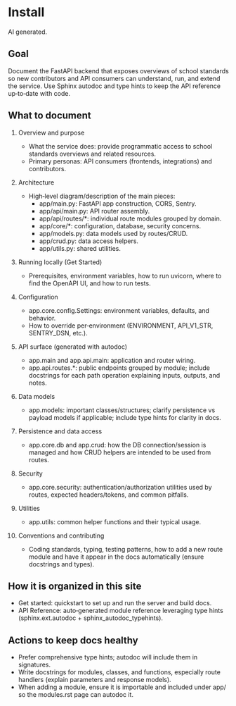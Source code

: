 Install
================================================================

AI generated.

Goal
----
Document the FastAPI backend that exposes overviews of school standards so new
contributors and API consumers can understand, run, and extend the service. Use
Sphinx autodoc and type hints to keep the API reference up‑to‑date with code.

What to document
----------------
1. Overview and purpose
	- What the service does: provide programmatic access to school standards
        overviews and related resources.
	- Primary personas: API consumers (frontends, integrations) and contributors.

2. Architecture
	- High‑level diagram/description of the main pieces:
	  - app/main.py: FastAPI app construction, CORS, Sentry.
	  - app/api/main.py: API router assembly.
	  - app/api/routes/*: individual route modules grouped by domain.
	  - app/core/*: configuration, database, security concerns.
	  - app/models.py: data models used by routes/CRUD.
	  - app/crud.py: data access helpers.
	  - app/utils.py: shared utilities.

3. Running locally (Get Started)
	- Prerequisites, environment variables, how to run uvicorn, where to find the
	  OpenAPI UI, and how to run tests.

4. Configuration
	- app.core.config.Settings: environment variables, defaults, and behavior.
	- How to override per‑environment (ENVIRONMENT, API_V1_STR, SENTRY_DSN, etc.).

5. API surface (generated with autodoc)
	- app.main and app.api.main: application and router wiring.
	- app.api.routes.*: public endpoints grouped by module; include docstrings for
	  each path operation explaining inputs, outputs, and notes.

6. Data models
	- app.models: important classes/structures; clarify persistence vs payload
	  models if applicable; include type hints for clarity in docs.

7. Persistence and data access
	- app.core.db and app.crud: how the DB connection/session is managed and how
	  CRUD helpers are intended to be used from routes.

8. Security
	- app.core.security: authentication/authorization utilities used by routes,
	  expected headers/tokens, and common pitfalls.

9. Utilities
	- app.utils: common helper functions and their typical usage.

10. Conventions and contributing
	 - Coding standards, typing, testing patterns, how to add a new route module
		and have it appear in the docs automatically (ensure docstrings and types).

How it is organized in this site
--------------------------------
- Get started: quickstart to set up and run the server and build docs.
- API Reference: auto‑generated module reference leveraging type hints
  (sphinx.ext.autodoc + sphinx_autodoc_typehints).

Actions to keep docs healthy
----------------------------
- Prefer comprehensive type hints; autodoc will include them in signatures.
- Write docstrings for modules, classes, and functions, especially route
  handlers (explain parameters and response models).
- When adding a module, ensure it is importable and included under app/ so the
  modules.rst page can autodoc it.
